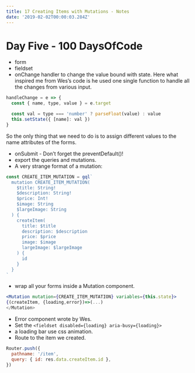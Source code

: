 ```yaml
---
title: 17 Creating Items with Mutations - Notes
date: '2019-02-02T00:00:03.284Z'
---
```


# Day Five - 100 DaysOfCode

- form
- fieldset
- onChange handler to change the value bound with state.
  Here what inspired me from Wes’s code is he used one single function to handle all the changes from various input.

```jsx
handleChange = e => {
  const { name, type, value } = e.target

  const val = type === 'number' ? parseFloat(value) : value
  this.setState({ [name]: val })
}
```

So the only thing that we need to do is to assign different values to the name attributes of the forms.

- onSubmit - Don’t forget the preventDefault()!
- export the queries and mutations.
- A very strange format of a mutation:

```jsx
const CREATE_ITEM_MUTATION = gql`
  mutation CREATE_ITEM_MUTATION(
    $title: String!
    $description: String!
    $price: Int!
    $image: String
    $largeImage: String
  ) {
    createItem(
      title: $title
      description: $description
      price: $price
      image: $image
      largeImage: $largeImage
    ) {
      id
    }
  }
`
```

- wrap all your forms inside a Mutation component.

```jsx
<Mutation mutation={CREATE_ITEM_MUTATION} variables={this.state}>
{(createItem, {loading,error})=>(...)
</Mutation>
```

- Error component wrote by Wes.
- Set the `<fieldset disabled={loading} aria-busy={loading}>`
- a loading bar use css animation.
- Route to the item we created.

```js
Router.push({
  pathname: '/item',
  query: { id: res.data.createItem.id },
})
```
